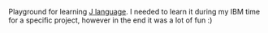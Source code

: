 Playground for learning [J language](http://www.jsoftware.com/). 
I needed to learn it during my IBM time for a specific project, however in the end it was a lot of fun :)
